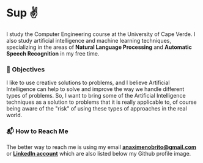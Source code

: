 # Sup :v:

I study the Computer Engineering course at the University of Cape Verde. I also study artificial intelligence and machine learning techniques, specializing in the areas of **Natural Language Processing** and **Automatic Speech Recognition** in my free time.

### :star2: Objectives

I like to use creative solutions to problems, and I believe Artificial Intelligence can help to solve and improve the way we handle different types of problems. So, I want to bring some of the Artificial Intelligence techniques as a solution to problems that it is really applicable to, of course being aware of the "risk" of using these types of approaches in the real world.

### :mailbox_with_mail: How to Reach Me

The better way to reach me is using my email **anaximenobrito@gmail.com** or **[LinkedIn account](https://linkedin.com/in/anaximeno)** which are also listed below my Github profile image. 

<!-- MORE: Please note that since I am a college student, I can be a little busy, so I will only respond to a message in more or less time, depending on the relevance of the message. -->
